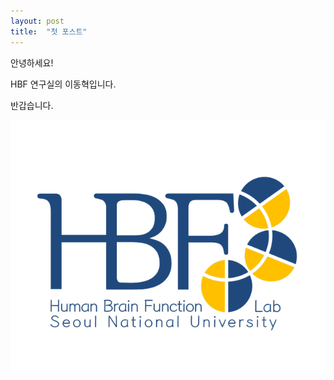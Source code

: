 ```yaml
---
layout: post
title:  "첫 포스트"
---
```


안녕하세요!

HBF 연구실의 이동혁입니다.

반갑습니다.

![HBF_blue](../images/2022-09-22-first/HBF_blue.png)
